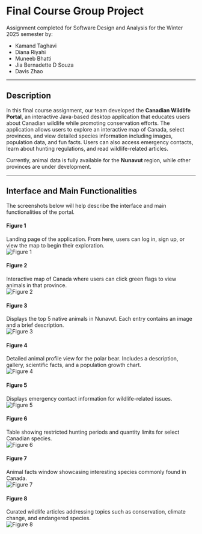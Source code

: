 # Final Course Group Project 
Assignment completed for Software Design and Analysis for the Winter 2025 semester by:  
- Kamand Taghavi  
- Diana Riyahi  
- Muneeb Bhatti
- Jia Bernadette D Souza
- Davis Zhao

---

## Description  
In this final course assignment, our team developed the **Canadian Wildlife Portal**, an interactive Java-based desktop application that educates users about Canadian wildlife while promoting conservation efforts. The application allows users to explore an interactive map of Canada, select provinces, and view detailed species information including images, population data, and fun facts. Users can also access emergency contacts, learn about hunting regulations, and read wildlife-related articles.

Currently, animal data is fully available for the **Nunavut** region, while other provinces are under development.

---

## Interface and Main Functionalities  
The screenshots below will help describe the interface and main functionalities of the portal.

#### Figure 1  
Landing page of the application. From here, users can log in, sign up, or view the map to begin their exploration.  
![Figure 1](MAIN.png)

#### Figure 2  
Interactive map of Canada where users can click green flags to view animals in that province.  
![Figure 2](MAP.png)

#### Figure 3  
Displays the top 5 native animals in Nunavut. Each entry contains an image and a brief description.  
![Figure 3](TOPNATIVEANIMALS.png)

#### Figure 4  
Detailed animal profile view for the polar bear. Includes a description, gallery, scientific facts, and a population growth chart.  
![Figure 4](DETAILEDANIMALINFO.png)

#### Figure 5  
Displays emergency contact information for wildlife-related issues.  
![Figure 5](EMERGENCYCONTACT.png)

#### Figure 6  
Table showing restricted hunting periods and quantity limits for select Canadian species.  
![Figure 6](HUNTINGLIMITS.png)

#### Figure 7  
Animal facts window showcasing interesting species commonly found in Canada.  
![Figure 7](ANIMALFACTS.png)

#### Figure 8  
Curated wildlife articles addressing topics such as conservation, climate change, and endangered species.  
![Figure 8](ARTICLES.png)
